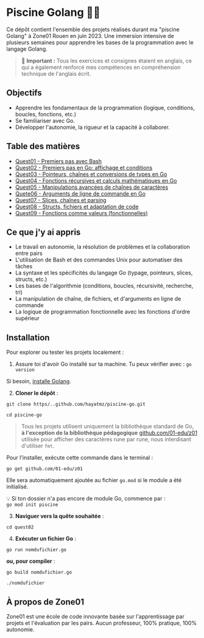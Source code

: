 # Piscine Golang 🏊‍♂️

Ce dépôt contient l'ensemble des projets réalisés durant ma "piscine Golang" à Zone01 Rouen en juin 2023. Une immersion intensive de plusieurs semaines pour apprendre les bases de la programmation avec le langage Golang.

> 📌 **Important :** Tous les exercices et consignes étaient en anglais, ce qui a également renforcé mes compétences en compréhension technique de l'anglais écrit.

## Objectifs

-   Apprendre les fondamentaux de la programmation (logique, conditions, boucles, fonctions, etc.)
-   Se familiariser avec Go.
-   Développer l'autonomie, la rigueur et la capacité à collaborer.

## Table des matières

-   [Quest01 - Premiers pas avec Bash](./quest01)
-   [Quest02 - Premiers pas en Go: affichage et conditions](./quest02)
-   [Quest03 - Pointeurs, chaînes et conversions de types en Go](./quest03)
-   [Quest04 - Fonctions récursives et calculs mathématiques en Go](./quest04)
-   [Quest05 - Manipulations avancées de chaînes de caractères](./quest05)
-   [Quete06 - Arguments de ligne de commande en Go](./quest06)
-   [Quest07 - Slices, chaînes et parsing](./quest07)
-   [Quest08 - Structs, fichiers et adaptation de code](./quest08)
-   [Quest09 - Fonctions comme valeurs (fonctionnelles)](./quest09)

## Ce que j'y ai appris

- Le travail en autonomie, la résolution de problèmes et la collaboration entre pairs
- L'utilisation de Bash et des commandes Unix pour automatiser des tâches
-   La syntaxe et les spécificités du langage Go (typage, pointeurs, slices, structs, etc.)
-   Les bases de l'algorithmie (conditions, boucles, récursivité, recherche, tri)
-   La manipulation de chaîne, de fichiers, et d'arguments en ligne de commande
- La logique de programmation fonctionnelle avec les fonctions d'ordre supérieur

## Installation

Pour explorer ou tester les projets localement :

1. Assure toi d'avoir Go installé sur ta machine. Tu peux vérifier avec :
```go version```

Si besoin, [installe Golang](https://golang.org/dl).

2. **Cloner le dépôt** :

```git clone https/..github.com/hayatmz/piscine-go.git```<br>

```cd piscine-go```

> Tous les projets utilisent uniquement la bibliothèque standard de Go, **à l'exception de la bibliothèque pédagogique** [github.com/01-edu/z01](./github.com/01-edu/z01) utilisée pour afficher des caractères rune par rune, nous interdisant d'utiliser ```fmt```.

Pour l'installer, exécute cette commande dans le terminal :

```go get github.com/01-edu/z01```<br>

Elle sera automatiquement ajoutée au fichier ```go.mod``` si le module a été initialisé.

💡 Si ton dossier n'a pas encore de module Go, commence par :<br>
```go mod init piscine```

3. **Naviguer vers la quête souhaitée** :

```cd quest02```

4. **Exécuter un fichier Go** :

```go run nomdufichier.go```

**ou, pour compiler** :

```go build nomdufichier.go```<br>

```./nomdufichier```


## À propos de Zone01

Zone01 est une école de code innovante basée sur l'apprentissage par projets et l'évaluation par les pairs. Aucun professeur, 100% pratique, 100% autonomie.